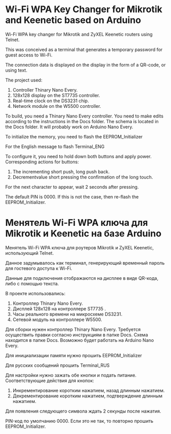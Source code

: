 # Wi-Fi WPA Key Changer for Mikrotik and Keenetic based on Arduino
Wi-Fi WPA key changer for Mikrotik and ZyXEL Keenetic routers using Telnet.

This was conceived as a terminal that generates a temporary password for guest access to Wi-Fi.

The connection data is displayed on the display in the form of a QR-code, or using text.

The project used:
1. Controller Thinary Nano Every.
2. 128x128 display on the ST7735 controller.
3. Real-time clock on the DS3231 chip.
4. Network module on the W5500 controller.

To build, you need a Thinary Nano Every controller.
You need to make edits according to the instructions in the Docs folder.
The schema is located in the Docs folder.
It will probably work on Arduino Nano Every.

To initialize the memory, you need to flash the EEPROM_Initializer

For the English message to flash Terminal_ENG

To configure it, you need to hold down both buttons and apply power.
Corresponding actions for buttons:
1. The incrementing short push, long push back.
2. Decrementvalue short pressing the confirmation of the long touch.

For the next character to appear, wait 2 seconds after pressing.

The default PIN is 0000. If this is not the case, then re-flash the EEPROM_Initializer.

# Менятель Wi-Fi WPA ключа для Mikrotik и Keenetic на базе Arduino
Менятель Wi-Fi WPA ключа для роутеров Mikrotik и ZyXEL Keenetic, использующий Telnet.

Данное задумывалось как терминал, генерирующий временный пароль для гостевого доступа к Wi-Fi.

Данные для подключения отображаются на дисплее в виде QR-кода, либо с помощью текста.

В проекте использовались:
1. Контроллер Thinary Nano Every.
2. Дисплей 128x128 на контроллере ST7735 .
3. Часы реального времени на микросхеме DS3231.
4. Сетевой модуль на контроллере W5500.

Для сборки нужен контроллер Thinary Nano Every. 
Требуется осуществить правки согласно инструкциям в папке Docs. 
Схема находится в папке Docs.
Возможно будет работать на Arduino Nano Every.

Для инициализации памяти нужно прошить EEPROM_Initializer

Для русских сообщений прошить Terminal_RUS

Для настройки нужно зажать обе кнопки и подать питание.
Соответствующие действия для кнопок:
1. Инкрементирование коротким нажатием, назад длинным нажатием.
2. Декрементирование коротким нажатием, подтверждение длинным нажатием.

Для появления следующего символа ждать 2 секунды после нажатия.

PIN-код по умолчанию 0000. Если это не так, то повторно прошить EEPROM_Initializer.
